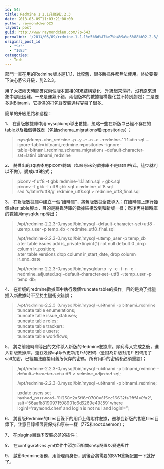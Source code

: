 ```yaml
---
id: 543
title: Redmine 1.1.1升級到2.2.3
date: 2013-03-09T11:03:21+00:00
author: raymondchen625
layout: post
guid: http://www.raymondchen.com/?p=543
permalink: '/2013/03/09/redmine-1-1-1%e5%8d%87%e7%b4%9a%e5%88%b02-2-3/'
original_post_id:
  - "543"
  - "1083"
categories:
  - Tech
---
```

部門一直在用的Redmine版本是1.1.1，比較舊，很多新插件都無法使用。終於要狠下決心將它升級，到2.2.3。

用了大概兩天時間研究兩個版本直接的DB結構變化，升級起來還好，沒有原來想象中那麽困難。一來是運氣不錯，兩個版本的數據結構變化並不特別劇烈；二是要多謝Bitnami，它提供的打包讓安裝過程容易了很多。

簡單的升級思路和過程：

1、 在舊版數據庫中用mysqldump導出數據，忽略一些在新版中已經不存在的table以及幾個特殊表（包括schema_migrations和repositories）；

> mysqldump -ubn\_redmine -p -y -c -n -e -rredmine-1.1.1latin.sql  &#8211;ignore-table=bitnami\_redmine.repositories &#8211;ignore-table=bitnami\_redmine.schema\_migrations &#8211;default-character-set=latin1 bitnami_redmine

2、 將導出的sql腳本用piconv轉碼（如果原來的數據庫不是latin1格式，這步就可以不做），變成utf8格式；

> piconv -f utf8 -t gbk redmine-1.1.1latin.sql > gbk.sql  
> piconv -f gbk -t utf8 gbk.sql > redmine_utf8.sql  
> sed &#8216;s/latin1/utf8/g&#8217; redmine\_utf8.sql > redmine\_utf8_final.sql

3、 在新版數據庫中建立一個“臨時庫”，將舊版數據全數導入；在臨時庫上運行幾個alter table腳本，目的是將臨時庫的數據結構改到和新版一樣；然後再將臨時庫的數據用mysqldump導出；

> /opt/redmine-2.2.3-0/mysql/bin/mysql &#8211;default-character-set=utf8 -utemp\_user -p temp\_db < redmine\_utf8\_final.sql
> 
> /opt/redmine-2.2.3-0/mysql/bin/mysql -utemp\_user -p temp\_db  
> alter table issues add is\_private tinyint(1) not null default 0 ,drop column ir\_position;  
> alter table versions drop column ir\_start\_date, drop column ir\_end\_date;
> 
> /opt/redmine-2.2.3-0/mysql/bin/mysqldump -y -c -t -n -e -rredmine\_adjusted.sql &#8211;default-character-set=utf8 -utemp\_user -p temp_db;

4、 在新版的redmine數據庫中執行幾個truncate table的操作，目的是為了批量插入新數據時不至於主鍵衝突錯誤；

> /opt/redmine-2.2.3-0/mysql/bin/mysql -ubitnami -p bitnami_redmine  
> truncate table enumerations;  
> truncate table issue_statuses;  
> truncate table roles;  
> truncate table trackers;  
> truncate table users;  
> truncate table workflows;

5、 將之前臨時庫導出的文件導入新版的Redmine數據庫。順利導入完成之後，進入新版數據庫，運行幾條sql命令更新用戶的密碼（是因為新版對用戶密碼用了salt加密，已經無法直接用舊版保存的密碼，所有用戶的密碼都必須重設）；

> /opt/redmine-2.2.3-0/mysql/bin/mysql -ubitnami -p bitnami\_redmine &#8211;default-character-set=utf8 < redmine\_adjusted.sql;
> 
> /opt/redmine-2.2.3-0/mysql/bin/mysql -ubitnami -p bitnami_redmine;
> 
> update users set hashed_password=&#8217;01258c2a5f16c0700e615cc16632fa3fff4e8fa2&#8242;, salt=&#8217;56aafb8190971508901c6d6269e49859&#8242; where login!=&#8217;raymond.chen&#8217; and login is not null and login!=&#8221;;

6、 將舊版Redmine的files目錄下的用戶上傳附件數據，遷移到新版的對應files目錄下，注意目錄權限要保持和原來一樣（775和root:daemon）；

7、 在plugins目錄下安裝必須的插件；

8、 在configurations.yml文件中添加回相關smtp配置以發送郵件

9、 啟動Redmine服務，用管理員身份，到後台將需要的SVN重新配置一下就好了。

&nbsp;

&nbsp;